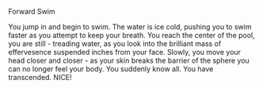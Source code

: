 Forward Swim

You jump in and begin to swim.  The water is ice cold, pushing you to swim faster as you attempt to keep your breath.  You reach the center of the pool, you are still - treading water, as you look into the brilliant mass of effervesence suspended inches from your face.  Slowly, you move your head closer and closer - as your skin breaks the barrier of the sphere you can no longer feel your body.  You suddenly know all.  You have transcended.  NICE!